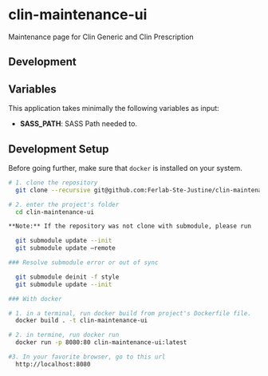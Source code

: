 # clin-maintenance-ui
Maintenance page for Clin Generic and Clin Prescription


## Development

## Variables

This application takes minimally the following variables as input:

- **SASS_PATH**: SASS Path needed to.

## Development Setup

Before going further, make sure that ```docker``` is installed on your system.

```bash
# 1. clone the repository
  git clone --recursive git@github.com:Ferlab-Ste-Justine/clin-maintenance-ui.git

# 2. enter the project's folder
  cd clin-maintenance-ui

**Note:** If the repository was not clone with submodule, please run

  git submodule update --init
  git submodule update –remote

### Resolve submodule error or out of sync

  git submodule deinit -f style
  git submodule update --init

### With docker

# 1. in a terminal, run docker build from project's Dockerfile file.
  docker build . -t clin-maintenance-ui

# 2. in termine, run docker run
  docker run -p 8080:80 clin-maintenance-ui:latest

#3. In your favorite browser, go to this url
  http://localhost:8080
```
